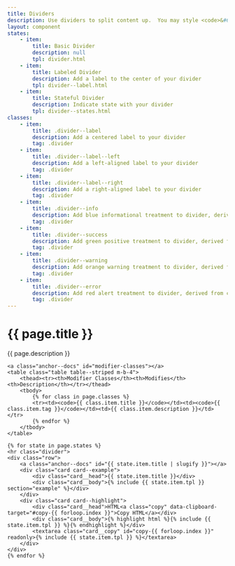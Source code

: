 ```yaml
---
title: Dividers
description: Use dividers to split content up.  You may style <code>&#60;hr&#62;</code> tags directly or apply a <code>.divider</code> class to a  <code>&#60;div&#62;</code> element.
layout: component
states:
    - item:
        title: Basic Divider
        description: null
        tpl: divider.html
    - item:
        title: Labeled Divider
        description: Add a label to the center of your divider
        tpl: divider--label.html
    - item:
        title: Stateful Divider
        description: Indicate state with your divider
        tpl: divider--states.html
classes:
    - item:
        title: .divider--label
        description: Add a centered label to your divider
        tag: .divider
    - item:
        title: .divider--label--left
        description: Add a left-aligned label to your divider
        tag: .divider
    - item:
        title: .divider--label--right
        description: Add a right-aligned label to your divider
        tag: .divider
    - item:
        title: .divider--info
        description: Add blue informational treatment to divider, derived from color mappings in <code>_colors.scss</code>
        tag: .divider
    - item:
        title: .divider--success
        description: Add green positive treatment to divider, derived from color mappings in <code>_colors.scss</code>
        tag: .divider
    - item:
        title: .divider--warning
        description: Add orange warning treatment to divider, derived from color mappings in <code>_colors.scss</code>
        tag: .divider
    - item:
        title: .divider--error
        description: Add red alert treatment to divider, derived from color mappings in <code>_colors.scss</code>
        tag: .divider
---
```

<div class="container content">
    <h1>{{ page.title }}</h1>
    <p class="well">{{ page.description }}</p>

    <a class="anchor--docs" id="modifier-classes"></a>
    <table class="table table--striped m-b-4">
        <thead><tr><th>Modifier Classes</th><th>Modifies</th><th>Description</th></tr></thead>
        <tbody>
            {% for class in page.classes %}
            <tr><td><code>{{ class.item.title }}</code></td><td><code>{{ class.item.tag }}</code></td><td>{{ class.item.description }}</td></tr>
            {% endfor %}
        </tbody>
    </table>

    {% for state in page.states %}
    <hr class="divider">
    <div class="row">
        <a class="anchor--docs" id="{{ state.item.title | slugify }}"></a>
        <div class="card card--example">
            <div class="card__head">{{ state.item.title }}</div>
            <div class="card__body">{% include {{ state.item.tpl }} section="example" %}</div>
        </div>
        <div class="card card--highlight">
            <div class="card__head">HTML<a class="copy" data-clipboard-target="#copy-{{ forloop.index }}">Copy HTML</a></div>
            <div class="card__body">{% highlight html %}{% include {{ state.item.tpl }} %}{% endhighlight %}</div>
            <textarea class="card__copy" id="copy-{{ forloop.index }}" readonly>{% include {{ state.item.tpl }} %}</textarea>
        </div>
    </div>
    {% endfor %}
</div>